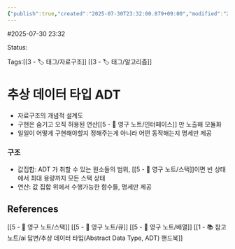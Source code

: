 ```yaml
---
{"publish":true,"created":"2025-07-30T23:32:00.879+09:00","modified":"2025-08-01T00:19:45.517+09:00","cssclasses":""}
---
```


#2025-07-30 23:32

Status: 

Tags:[[3 - 🏷️ 태그/자료구조]] [[3 - 🏷️ 태그/알고리즘]]

# 추상 데이터 타입 ADT
- 자료구조의 개념적 설계도
- 구현은 숨기고 오직 허용된 연산[[5 - 💎 영구 노트/인터페이스]] 만 노출해 모듈화
- 일일이 어떻게 구현해야할지 정해주는게 아니라 어떤 동작해는지 명세만 제공
### 구조
- 값집합: ADT 가 취할 수 있는 원소들의 범위, [[5 - 💎 영구 노트/스택]]이면 빈 상태에서 최대 용량까지 모든 스택 상태
- 연산: 값 집합 위에서 수행가능한 함수들, 명세만 제공
## References
 [[5 - 💎 영구 노트/스택]]
 [[5 - 💎 영구 노트/큐]]
[[5 - 💎 영구 노트/배열]]
 [[1 - 📚 참고 노트/ai 답변/추상 데이터 타입(Abstract Data Type, ADT) 핸드북]]